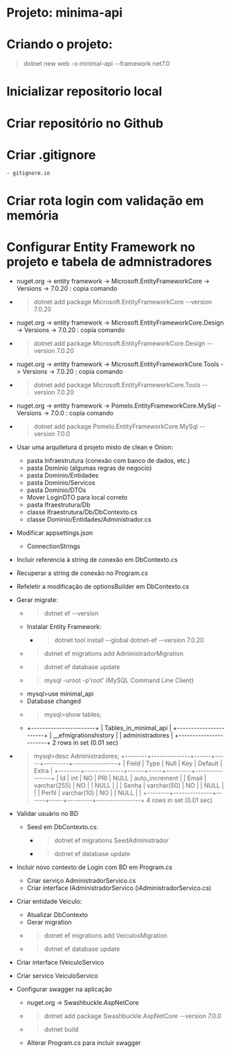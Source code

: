 # Projeto: minima-api
# Criando o projeto:
>dotnet new web -o minimal-api --framework net7.0

# Inicializar repositorio local

# Criar repositório no Github

# Criar .gitignore
    - gitignore.io

# Criar rota login com validação em memória

# Configurar Entity Framework no projeto e tabela de admnistradores
 - nuget.org -> entity framework -> Microsoft.EntityFrameworkCore -> Versions -> 7.0.20 : copia comando
 - >dotnet add package Microsoft.EntityFrameworkCore --version 7.0.20
 - nuget.org -> entity framework -> Microsoft.EntityFrameworkCore.Design -> Versions -> 7.0.20 : copia comando
 - >dotnet add package Microsoft.EntityFrameworkCore.Design --version 7.0.20
 - nuget.org -> entity framework -> Microsoft.EntityFrameworkCore.Tools -> Versions -> 7.0.20 : copia comando
 - >dotnet add package Microsoft.EntityFrameworkCore.Tools --version 7.0.20
 - nuget.org -> entity framework -> Pomelo.EntityFrameworkCore.MySql - Versions -> 7.0.0 : copia comando
 - >dotnet add package Pomelo.EntityFrameworkCore.MySql --version 7.0.0
 - Usar uma arquitetura d projeto misto de clean e Onion:
   - pasta Infraestrutura (conexão com banco de dados, etc.)
   - pasta Dominio (algumas regras de negocio)
   - pasta Dominio/Entidades
   - pasta Dominio/Servicos
   - pasta Dominio/DTOs
   - Mover LoginDTO para local correto
   - pasta Ifraestrutura/Db
   - classe Ifraestrutura/Db/DbContexto.cs
   - classe Dominio/Entidades/Administrador.cs
 - Modificar appsettings.json
   - ConnectionStrings
 - Incluir referencia à string de conexão em DbContexto.cs
 - Recuperar a string de conexão no Program.cs
 - Refeletir a modificação de optionsBuilder em DbContexto.cs
 - Gerar migrate:
   - >dotnet ef --version
   - Instalar Entity Framework:
     - >dotnet tool install --global dotnet-ef --version 7.0.20
   - >dotnet ef migrations add AdministradorMigration
   - >dotnet ef database update
   - >mysql -uroot -p'root' (MySQL Command Line Client)
   - mysql>use minimal_api
   - Database changed
   - >mysql>show tables;
   - +-----------------------+
    | Tables_in_minimal_api |
    +-----------------------+
    | __efmigrationshistory |
    | administradores       |
    +-----------------------+
    2 rows in set (0.01 sec)

  - >mysql>desc Administradores;
    +--------+--------------+------+-----+---------+----------------+
    | Field  | Type         | Null | Key | Default | Extra          |
    +--------+--------------+------+-----+---------+----------------+
    | Id     | int          | NO   | PRI | NULL    | auto_increment |
    | Email  | varchar(255) | NO   |     | NULL    |                |
    | Senha  | varchar(50)  | NO   |     | NULL    |                |
    | Perfil | varchar(10)  | NO   |     | NULL    |                |
    +--------+--------------+------+-----+---------+----------------+
    4 rows in set (0.01 sec) 

- Validar usuário no BD
  - Seed em DbContexto.cs:
    - >dotnet ef migrations SeedAdministrador
    - >dotnet ef database update
- Incluir novo contexto de Login com BD em Program.cs
  - Criar serviço AdministradorServico.cs
  - Criar interface IAdministradorServico (iAdministradorServico.cs)
- Criar entidade Veiculo:
  - Atualizar DbContexto
  - Gerar migration
  - >dotnet ef migrations add VeiculosMigration
  - >dotnet ef database update
- Criar interface IVeiculoServico
- Criar servico VeiculoServico
- Configurar swagger na aplicação
  - nuget.org -> Swashbuckle.AspNetCore
  - >dotnet add package Swashbuckle.AspNetCore --version 7.0.0
  - >dotnet build
  - Alterar Program.cs para incluir swagger